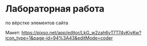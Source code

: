 # Лабораторная работа
по вёрстке элементов сайта

Макет: https://pixso.net/app/editor/LkG_w2zah6vT7T74vKiyKw?icon_type=1&page-id=94%3A43&editMode=coder
